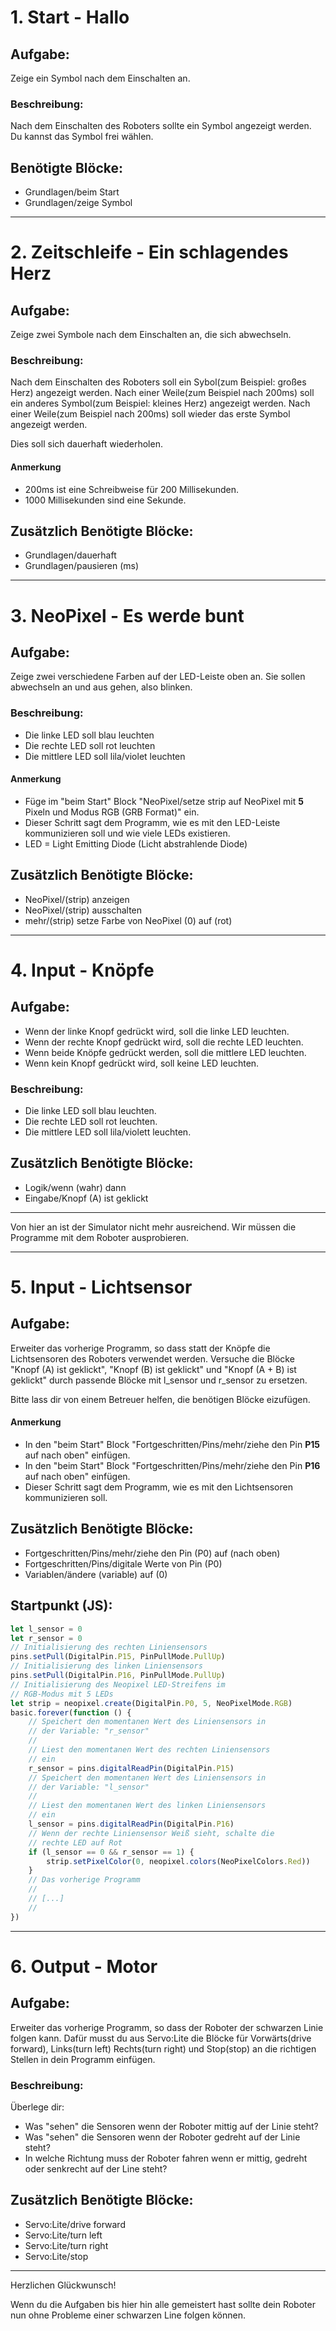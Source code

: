 # 1. Start - Hallo

## Aufgabe:
Zeige ein Symbol nach dem Einschalten an.

### Beschreibung:
Nach dem Einschalten des Roboters sollte ein Symbol angezeigt werden.
Du kannst das Symbol frei wählen.

## Benötigte Blöcke:
- Grundlagen/beim Start
- Grundlagen/zeige Symbol

---

# 2. Zeitschleife - Ein schlagendes Herz

## Aufgabe:
Zeige zwei Symbole nach dem Einschalten an, die sich abwechseln.

### Beschreibung:
Nach dem Einschalten des Roboters soll ein Sybol(zum Beispiel: großes Herz) angezeigt werden.
Nach einer Weile(zum Beispiel nach 200ms) soll ein anderes Symbol(zum Beispiel: kleines Herz) angezeigt werden.
Nach einer Weile(zum Beispiel nach 200ms) soll wieder das erste Symbol angezeigt werden.

Dies soll sich dauerhaft wiederholen.

#### Anmerkung
- 200ms ist eine Schreibweise für 200 Millisekunden.
- 1000 Millisekunden sind eine Sekunde.

## Zusätzlich Benötigte Blöcke:
- Grundlagen/dauerhaft
- Grundlagen/pausieren (ms)

---

# 3. NeoPixel - Es werde bunt
## Aufgabe:
Zeige zwei verschiedene Farben auf der LED-Leiste oben an.
Sie sollen abwechseln an und aus gehen, also blinken.

### Beschreibung:
- Die linke LED soll blau leuchten
- Die rechte LED soll rot leuchten
- Die mittlere LED soll lila/violet leuchten

#### Anmerkung
- Füge im "beim Start" Block "NeoPixel/setze strip auf NeoPixel mit **5** Pixeln und Modus RGB (GRB Format)" ein.
- Dieser Schritt sagt dem Programm, wie es mit den LED-Leiste kommunizieren soll und wie viele LEDs existieren.
- LED = Light Emitting Diode (Licht abstrahlende Diode)

## Zusätzlich Benötigte Blöcke:
- NeoPixel/(strip) anzeigen
- NeoPixel/(strip) ausschalten
- mehr/(strip) setze Farbe von NeoPixel (0) auf (rot)

---

# 4. Input - Knöpfe
## Aufgabe:
- Wenn der linke Knopf gedrückt wird, soll die linke LED leuchten.
- Wenn der rechte Knopf gedrückt wird, soll die rechte LED leuchten.
- Wenn beide Knöpfe gedrückt werden, soll die mittlere LED leuchten.
- Wenn kein Knopf gedrückt wird, soll keine LED leuchten.

### Beschreibung:
- Die linke LED soll blau leuchten.
- Die rechte LED soll rot leuchten.
- Die mittlere LED soll lila/violett leuchten.

## Zusätzlich Benötigte Blöcke:
- Logik/wenn (wahr) dann
- Eingabe/Knopf (A) ist geklickt

---

Von hier an ist der Simulator nicht mehr ausreichend.
Wir müssen die Programme mit dem Roboter ausprobieren.

---

# 5. Input - Lichtsensor
## Aufgabe:
Erweiter das vorherige Programm, so dass statt der Knöpfe die Lichtsensoren des Roboters verwendet werden.
Versuche die Blöcke "Knopf (A) ist geklickt", "Knopf (B) ist geklickt" und "Knopf (A + B) ist geklickt" durch passende Blöcke mit l_sensor und r_sensor zu ersetzen.

Bitte lass dir von einem Betreuer helfen, die benötigen Blöcke eizufügen.

#### Anmerkung
- In den "beim Start" Block "Fortgeschritten/Pins/mehr/ziehe den Pin **P15** auf nach oben" einfügen.
- In den "beim Start" Block "Fortgeschritten/Pins/mehr/ziehe den Pin **P16** auf nach oben" einfügen.
- Dieser Schritt sagt dem Programm, wie es mit den Lichtsensoren kommunizieren soll.

## Zusätzlich Benötigte Blöcke:
- Fortgeschritten/Pins/mehr/ziehe den Pin (P0) auf (nach oben)
- Fortgeschritten/Pins/digitale Werte von Pin (P0)
- Variablen/ändere (variable) auf (0)

## Startpunkt (JS):
```javascript
let l_sensor = 0
let r_sensor = 0
// Initialisierung des rechten Liniensensors
pins.setPull(DigitalPin.P15, PinPullMode.PullUp)
// Initialisierung des linken Liniensensors
pins.setPull(DigitalPin.P16, PinPullMode.PullUp)
// Initialisierung des Neopixel LED-Streifens im
// RGB-Modus mit 5 LEDs
let strip = neopixel.create(DigitalPin.P0, 5, NeoPixelMode.RGB)
basic.forever(function () {
    // Speichert den momentanen Wert des Liniensensors in
    // der Variable: "r_sensor"
    //
    // Liest den momentanen Wert des rechten Liniensensors
    // ein
    r_sensor = pins.digitalReadPin(DigitalPin.P15)
    // Speichert den momentanen Wert des Liniensensors in
    // der Variable: "l_sensor"
    //
    // Liest den momentanen Wert des linken Liniensensors
    // ein
    l_sensor = pins.digitalReadPin(DigitalPin.P16)
    // Wenn der rechte Liniensensor Weiß sieht, schalte die
    // rechte LED auf Rot
    if (l_sensor == 0 && r_sensor == 1) {
        strip.setPixelColor(0, neopixel.colors(NeoPixelColors.Red))
    }
    // Das vorherige Programm
    //
    // [...]
    //
})
```

---

# 6. Output - Motor
## Aufgabe:
Erweiter das vorherige Programm, so dass der Roboter der schwarzen Linie folgen kann.
Dafür musst du aus Servo:Lite die Blöcke für
Vorwärts(drive forward), Links(turn left) Rechts(turn right) und Stop(stop) an die richtigen Stellen in dein Programm einfügen.

### Beschreibung:
Überlege dir:
- Was "sehen" die Sensoren wenn der Roboter mittig auf der Linie steht?
- Was "sehen" die Sensoren wenn der Roboter gedreht auf der Linie steht?
- In welche Richtung muss der Roboter fahren wenn er mittig, gedreht oder senkrecht auf der Line steht?

## Zusätzlich Benötigte Blöcke:
- Servo:Lite/drive forward
- Servo:Lite/turn left
- Servo:Lite/turn right
- Servo:Lite/stop

---

Herzlichen Glückwunsch!

Wenn du die Aufgaben bis hier hin alle gemeistert hast sollte dein Roboter nun ohne Probleme einer schwarzen Line folgen können.
